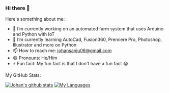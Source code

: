 ### Hi there 👋


Here's something about me:
- 🔭 I’m currently working on an automated farm system that uses Arduino and Python with IoT
- 🌱 I’m currently learning AutoCad, Fusion360, Premiere Pro, Photoshop, Illustrator and more on Python 
- 📫 How to reach me: johansanju06@gmail.com
- 😄 Pronouns: He/Him
- ⚡ Fun fact: My fun fact is that I don't have a fun fact 😂

My GitHub Stats:



[![Johan's github stats](https://github-readme-stats.vercel.app/api?username=JohanSanSebastian&count_private=true&theme=radical&show_icons=true)](https://github.com/anuraghazra/github-readme-stats) [![My Languages](https://github-readme-stats.vercel.app/api/top-langs/?username=JohanSanSebastian)](https://github.com/anuraghazra/github-readme-stats)


